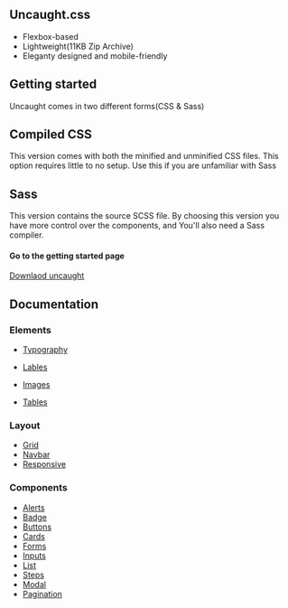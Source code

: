 ## Uncaught.css
* Flexbox-based
* Lightweight(11KB Zip Archive)
* Eleganty designed and mobile-friendly
## Getting started

Uncaught comes in two different forms(CSS & Sass)

## Compiled CSS
This version comes with both the minified and unminified CSS files. This option requires little to no setup. Use this if you are unfamiliar with Sass

## Sass
This version contains the source SCSS file. By choosing this version you have more control over the components, and You'll also need a Sass compiler.

#### Go to the getting started page

[Downlaod uncaught](https://anthonylan.github.io/uncaughtcss/getting-started.html)

## Documentation

### Elements
* [Typography](https://anthonylan.github.io/uncaughtcss/typography.html)
* [Lables](https://anthonylan.github.io/uncaughtcss/labels.html)

* [Images](https://anthonylan.github.io/uncaughtcss/images.html)

* [Tables](https://anthonylan.github.io/uncaughtcss/tables.html)

### Layout 
* [Grid](https://anthonylan.github.io/uncaughtcss/grid.html)
* [Navbar](https://anthonylan.github.io/uncaughtcss/navbar.html)
* [Responsive](https://anthonylan.github.io/uncaughtcss/responsive.html)

### Components
* [Alerts](https://anthonylan.github.io/uncaughtcss/alerts.html)
* [Badge](https://anthonylan.github.io/uncaughtcss/badge.html)
* [Buttons](https://anthonylan.github.io/uncaughtcss/buttons.html)
* [Cards](https://anthonylan.github.io/uncaughtcss/cards.html)
* [Forms](https://anthonylan.github.io/uncaughtcss/forms.html)
* [Inputs](https://anthonylan.github.io/uncaughtcss/inputs.html)
* [List](https://anthonylan.github.io/uncaughtcss/list.html)
* [Steps](https://anthonylan.github.io/uncaughtcss/steps.html)
* [Modal](https://anthonylan.github.io/uncaughtcss/modal.html)
* [Pagination](https://anthonylan.github.io/uncaughtcss/pagination.html)





